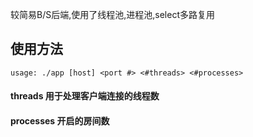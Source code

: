 较简易B/S后端,使用了线程池,进程池,select多路复用

## 使用方法
``
usage: ./app [host] <port #> <#threads> <#processes>
``

#### threads 用于处理客户端连接的线程数
#### processes 开启的房间数
